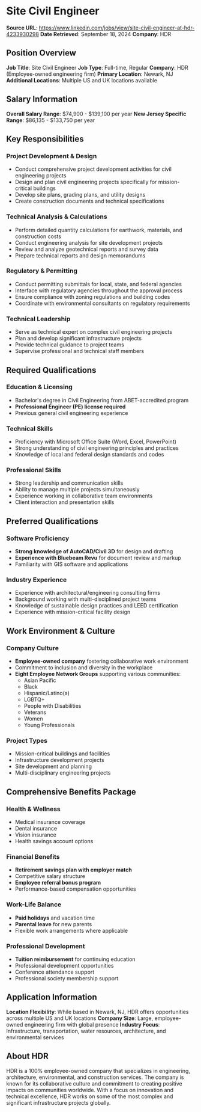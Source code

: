 # Site Civil Engineer

**Source URL**: https://www.linkedin.com/jobs/view/site-civil-engineer-at-hdr-4233930298
**Date Retrieved**: September 18, 2024
**Company**: HDR

## Position Overview

**Job Title**: Site Civil Engineer
**Job Type**: Full-time, Regular
**Company**: HDR (Employee-owned engineering firm)
**Primary Location**: Newark, NJ
**Additional Locations**: Multiple US and UK locations available

## Salary Information

**Overall Salary Range**: $74,900 - $139,100 per year
**New Jersey Specific Range**: $86,135 - $133,750 per year

## Key Responsibilities

### Project Development & Design
- Conduct comprehensive project development activities for civil engineering projects
- Design and plan civil engineering projects specifically for mission-critical buildings
- Develop site plans, grading plans, and utility designs
- Create construction documents and technical specifications

### Technical Analysis & Calculations
- Perform detailed quantity calculations for earthwork, materials, and construction costs
- Conduct engineering analysis for site development projects
- Review and analyze geotechnical reports and survey data
- Prepare technical reports and design memorandums

### Regulatory & Permitting
- Conduct permitting submittals for local, state, and federal agencies
- Interface with regulatory agencies throughout the approval process
- Ensure compliance with zoning regulations and building codes
- Coordinate with environmental consultants on regulatory requirements

### Technical Leadership
- Serve as technical expert on complex civil engineering projects
- Plan and develop significant infrastructure projects
- Provide technical guidance to project teams
- Supervise professional and technical staff members

## Required Qualifications

### Education & Licensing
- Bachelor's degree in Civil Engineering from ABET-accredited program
- **Professional Engineer (PE) license required**
- Previous general civil engineering experience

### Technical Skills
- Proficiency with Microsoft Office Suite (Word, Excel, PowerPoint)
- Strong understanding of civil engineering principles and practices
- Knowledge of local and federal design standards and codes

### Professional Skills
- Strong leadership and communication skills
- Ability to manage multiple projects simultaneously
- Experience working in collaborative team environments
- Client interaction and presentation skills

## Preferred Qualifications

### Software Proficiency
- **Strong knowledge of AutoCAD/Civil 3D** for design and drafting
- **Experience with Bluebeam Revu** for document review and markup
- Familiarity with GIS software and applications

### Industry Experience
- Experience with architectural/engineering consulting firms
- Background working with multi-disciplined project teams
- Knowledge of sustainable design practices and LEED certification
- Experience with mission-critical facility design

## Work Environment & Culture

### Company Culture
- **Employee-owned company** fostering collaborative work environment
- Commitment to inclusion and diversity in the workplace
- **Eight Employee Network Groups** supporting various communities:
  - Asian Pacific
  - Black
  - Hispanic/Latino(a)
  - LGBTQ+
  - People with Disabilities
  - Veterans
  - Women
  - Young Professionals

### Project Types
- Mission-critical buildings and facilities
- Infrastructure development projects
- Site development and planning
- Multi-disciplinary engineering projects

## Comprehensive Benefits Package

### Health & Wellness
- Medical insurance coverage
- Dental insurance
- Vision insurance
- Health savings account options

### Financial Benefits
- **Retirement savings plan with employer match**
- Competitive salary structure
- **Employee referral bonus program**
- Performance-based compensation opportunities

### Work-Life Balance
- **Paid holidays** and vacation time
- **Parental leave** for new parents
- Flexible work arrangements where applicable

### Professional Development
- **Tuition reimbursement** for continuing education
- Professional development opportunities
- Conference attendance support
- Professional society membership support

## Application Information

**Location Flexibility**: While based in Newark, NJ, HDR offers opportunities across multiple US and UK locations
**Company Size**: Large, employee-owned engineering firm with global presence
**Industry Focus**: Infrastructure, transportation, water resources, architecture, and environmental services

## About HDR

HDR is a 100% employee-owned company that specializes in engineering, architecture, environmental, and construction services. The company is known for its collaborative culture and commitment to creating positive impacts on communities worldwide. With a focus on innovation and technical excellence, HDR works on some of the most complex and significant infrastructure projects globally.